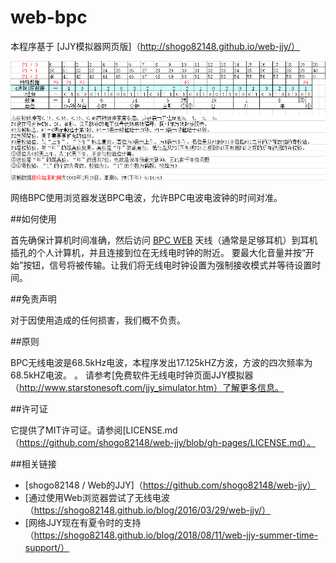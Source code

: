 # web-bpc

本程序基于 [JJY模拟器网页版]（http://shogo82148.github.io/web-jjy/）

![bpc](bpc.png)

网络BPC使用浏览器发送BPC电波，允许BPC电波电波钟的时间对准。

##如何使用

首先确保计算机时间准确，然后访问  [BPC WEB](http://202.141.176.2/web-bpc/) 
天线（通常是足够耳机）到耳机插孔的个人计算机，并且连接到位在无线电时钟的附近。
要最大化音量并按“开始”按钮，信号将被传输。让我们将无线电时钟设置为强制接收模式并等待设置时间。

##免责声明

对于因使用造成的任何损害，我们概不负责。

##原则

BPC无线电波是68.5kHz电波，本程序发出17.125kHZ方波，方波的四次频率为68.5kHZ电波。
。
请参考[免费软件无线电时钟页面JJY模拟器（http://www.starstonesoft.com/jjy_simulator.htm）了解更多信息。

##许可证

它提供了MIT许可证。请参阅[LICENSE.md（https://github.com/shogo82148/web-jjy/blob/gh-pages/LICENSE.md）。

##相关链接

- [shogo82148 / Web的JJY]（https://github.com/shogo82148/web-jjy）
- [通过使用Web浏览器尝试了无线电波（https://shogo82148.github.io/blog/2016/03/29/web-jjy/）
- [网络JJY现在有夏令时的支持（https://shogo82148.github.io/blog/2018/08/11/web-jjy-summer-time-support/）

